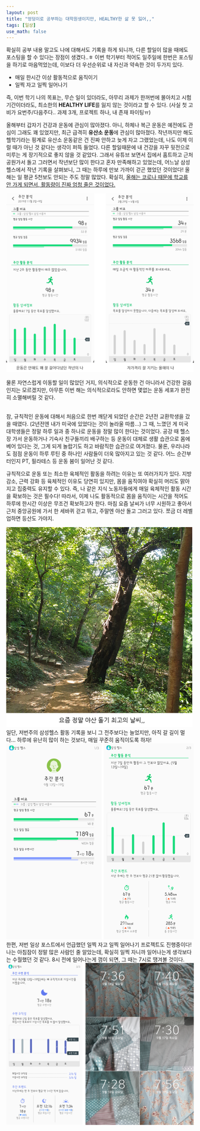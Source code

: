 ```yaml
---
layout: post
title: "엉덩이로 공부하는 대학원생이지만, HEALTHY한 삶 못 잃어,,"
tags: [일상]
use_math: false
---
```


확실히 공부 내용 말고도 나에 대해서도 기록을 하게 되니까, 다른 할일이 많을 때에도 포스팅을 할 수 있다는 장점이 생겼다..ㅎ 이번 학기부터 적어도 일주일에 한번은 포스팅을 하기로 마음먹었는데, 이보다 더 우선순위로 내 자신과 약속한 것이 두가지 있다.

-	매일 한시간 이상 활동적으로 움직이기
-	일찍 자고 일찍 일어나기

즉, 이번 학기 나의 목표는, 무슨 일이 있더라도, 아무리 과제가 한꺼번에 몰아치고 시험기간이더라도, 최소한의 **HEALTHY LIFE**를 잃지 않는 것이라고 할 수 있다. (사실 첫 고비가 요번주/다음주다.. 과제 3개, 프로젝트 하나, 내 존재 파이팅ㅠ)

올해부터 갑자기 건강과 운동에 관심이 많아졌다. 아니, 하체나 복근 운동은 예전에도 관심이 그래도 꽤 있었지만, 최근 급격히 **유산소 운동**에 관심이 많아졌다. 작년까지만 해도 헬학기라는 핑계로 유산소 운동같은 건 진짜 안하고 늦게 자고 그랬었는데, 나도 이제 이럴 때가 아닌 것 같다는 생각이 퍼뜩 들었다. 다른 할일때문에 내 건강을 자꾸 뒷전으로 미루는 게 장기적으로 좋지 않을 것 같았다. 그래서 유튜브 보면서 집에서 홈트하고 근처 공원가서 돌고 그러면서 작년보단 많이 한다고 혼자 만족해하고 있었는데, 어느날 삼성 헬스에서 작년 기록을 살펴보니, 그 때는 하루에 만보 가까이 걷곤 했었던 것이었다! 올해는 일 평균 5천보도 안되는 주도 정말 많았다. 확실히, <u>올해는 코로나 때문에 학교를 안 가게 되면서, 활동량이 진짜 엄청 줄은 것이었다.</u>

<img src="/assets/삼헬비교.png" width="600px">

물론 자연스럽게 이동할 일이 많았던 거지, 의식적으로 운동한 건 아니라서 건강한 걸음인지는 모르겠지만, 아무튼 이번 해는 의식적으로라도 안하면 몇없는 운동 세포가 완전히 소멸해버릴 것 같다.

<br>
참, 규칙적인 운동에 대해서 처음으로 한번 깨닫게 되었던 순간은 2년전 교환학생을 갔을 때였다. (2년전엔 내가 미국에 있었다는 것이 놀라울 따름…) 그 때, 느꼈던 게 미국 대학생들은 정말 하루 일과 중 하나로 운동을 정말 많이 한다는 것이었다. 공강 때 헬스장 가서 운동하거나 기숙사 친구들끼리 배구하는 등 운동이 대체로 생활 습관으로 몸에 베어 있다는 것, 그게 되게 놀랍기도 하고 바람직한 습관으로 여겨졌다. 물론, 우리나라도 점점 운동이 하루 루틴 중 하나인 사람들이 더욱 많아지고 있는 것 같다. 어느 순간부터인지 PT, 필라테스 등 운동 붐이 일어난 것 같다.

규칙적으로 운동 또는 최소한 육체적인 활동을 하려는 이유는 또 여러가지가 있다. 지방 감소, 근력 강화 등 육체적인 이유도 당연히 있지만, 몸을 움직여야 확실히 머리도 맑아지고 집중력도 유지할 수 있다. 즉, 나 같은 지식 노동자들에게 매일 육체적인 활동 시간을 확보하는 것은 필수다! 따라서, 이제 나도 활동적으로 몸을 움직이는 시간을 적어도 하루에 한시간 이상은 무조건 확보하고자 한다. 마침 요즘 날씨가 너무 시원하고 좋아서 근처 중앙공원에 가서 한 세바퀴 걷고 뛰고, 주말엔 야산 돌고 그러고 있다. 쪼금 더 레벨업하면 등산도 가야지.

<img src="/assets/야산.png" width="500px">

<br>
일단, 저번주의 삼성헬스 활동 기록을 보니 그 전주보다는 늘었지만, 아직 갈 길이 멀다… 하루에 유난히 많이 하는 것보다, 매일 꾸준히 움직이도록 하자!

<img src="/assets/이번주.png" width="550px">

<br>
한편, 저번 일상 포스트에서 언급했던 일찍 자고 일찍 일어나기 프로젝트도 진행중이다! 나는 아침잠이 정말 많은 사람인 줄 알았는데, 확실히 일찍 자니까 일어나는게 생각보다는 수월했던 것 같다. 8시 전에 일어나는게 껌이 되면, 그 때는 7시로 땡겨볼 것이다.

<img src="/assets/이번주수면.png" width="650px">


<br>
